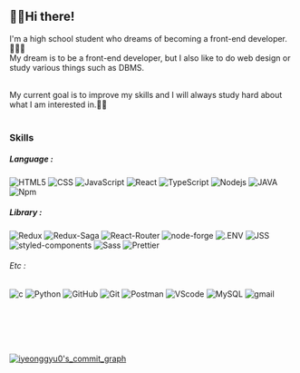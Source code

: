 ## 🖐🏻Hi there!

I'm a high school student who dreams of becoming a front-end developer.👨🏻‍🎓 <br>
My dream is to be a front-end developer, but I also like to do web design or study various things such as DBMS. <br><br>

My current goal is to improve my skills and I will always study hard about what I am interested in.✍🏻
<br>
<br>

### Skills

##### Language :

![HTML5](https://img.shields.io/badge/HTML5-E34F26?style=for-the-badge&logo=HTML5&logoColor=white)
![CSS](https://img.shields.io/badge/CSS-1572B6?style=for-the-badge&logo=CSS3&logoColor=white)
![JavaScript](https://img.shields.io/badge/JavaScript-F7DF1E?style=for-the-badge&logo=JavaScript&logoColor=white)
![React](https://img.shields.io/badge/React-61DAFB?style=for-the-badge&logo=React&logoColor=white)
![TypeScript](https://img.shields.io/badge/TypeScript-3178C6?style=for-the-badge&logo=TypeScript&logoColor=white)
![Nodejs](https://img.shields.io/badge/Nodejs-339933?style=for-the-badge&logo=Node.js&logoColor=white)
![JAVA](https://img.shields.io/badge/JAVA-007396?style=for-the-badge&logo=Java&logoColor=white)
![Npm](https://img.shields.io/badge/Npm-CB3837?style=for-the-badge&logo=npm&logoColor=white)

##### Library :

![Redux](https://img.shields.io/badge/Redux-764ABC?style=flat-square&logo=Redux&logoColor=white)
![Redux-Saga](https://img.shields.io/badge/Redux_Saga-999999?style=flat-square&logo=Redux-Saga&logoColor=white)
![React-Router](https://img.shields.io/badge/React_Router-CA4245?style=flat-square&logo=React-Router&logoColor=white)
![node-forge](https://img.shields.io/badge/node_forge-A52?style=flat-square)
![.ENV](https://img.shields.io/badge/.ENV-ECD53F?style=flat-square&logo=.ENV&logoColor=white)
![JSS](https://img.shields.io/badge/JSS-F7DF1E?style=flat-square&logo=JSS&logoColor=white)
![styled-components](https://img.shields.io/badge/styled_components-DB7093?style=flat-square&logo=styled-components&logoColor=white)
![Sass](https://img.shields.io/badge/Sass-CC6699?style=flat-square&logo=Sass&logoColor=white)
![Prettier](https://img.shields.io/badge/Prettier-F7B93E?style=flat-square&logo=Prettier&logoColor=white)

###### Etc :

![c](https://img.shields.io/badge/c-A8B9CC?style=flat-square&logo=c&logoColor=white)
![Python](https://img.shields.io/badge/Python-3776AB?style=flat-square&logo=Python&logoColor=white)
![GitHub](https://img.shields.io/badge/GitHub-181717?style=flat-square&logo=GitHub&logoColor=white)
![Git](https://img.shields.io/badge/Git-F05032?style=flat-square&logo=Git&logoColor=white)
![Postman](https://img.shields.io/badge/Postman-FF6C37?style=flat-square&logo=Postman&logoColor=white)
![VScode](https://img.shields.io/badge/VScode-007ACC?style=flat-square&logo=Visual-Studio-Code&logoColor=white)
![MySQL](https://img.shields.io/badge/MySQL-4479A1?style=flat-square&logo=MySQL&logoColor=white)
![gmail](https://img.shields.io/badge/iyeonggyu0@gmail.com-EA4335?style=social&logo=gmail)


<br><br>
------------ 


[![iyeonggyu0's_commit_graph](https://activity-graph.herokuapp.com/graph?username=iyeonggyu0&theme=minimal)](https://github.com/ashutosh00710/github-readme-activity-graph)
